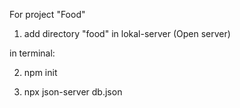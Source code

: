 For project "Food"

1) add directory "food" in lokal-server (Open server)

in terminal:

2) npm init

3) npx json-server db.json
